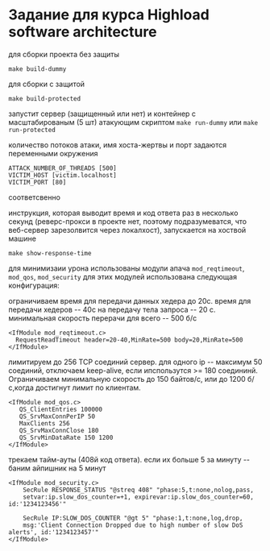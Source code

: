 Задание для курса Highload software architecture
=======

для сборки проекта без защиты

    make build-dummy

для сборки с защитой

    make build-protected

запустит сервер (защищенный или нет) и контейнер с масштабированым (5 шт) атакующим скриптом
`make run-dummy` или `make run-protected` 

количество потоков атаки, имя хоста-жертвы и порт задаются переменными окружения

    ATTACK_NUMBER_OF_THREADS [500]
    VICTIM_HOST [victim.localhost]
    VICTIM_PORT [80]

соответсвенно

инструкция, которая выводит время и код ответа раз в несколько секунд (реверс-прокси в проекте нет, поэтому подразумеватся, что веб-сервер зарезолвится через локалхост), запускается на хоствой машине
    
    make show-response-time
для минимизаии урона использованы модули апача
``mod_reqtimeout``, ``mod_qos``, ``mod_security``
для этих модулей использована следующая конфигурация:

ограничиваем время для передачи данных хедера до 20с. время для передачи хедеров -- 40с
на передачу тела запроса -- 20 с. минимальная скорость перерачи для всего -- 500 б/с

    <IfModule mod_reqtimeout.c>
      RequestReadTimeout header=20-40,MinRate=500 body=20,MinRate=500
    </IfModule>
    
    
лимитируем до 256  TCP соединий сервер. для одного ip -- максимум 50 соединий, отключаем keep-alive, если ипспользутся >= 180 соедининй. Ограничиваем минимальную скорость до 150 байтов/с, или до 1200 б/с,когда достигнут лимит по клиентам.
    
    <IfModule mod_qos.c>
       QS_ClientEntries 100000
       QS_SrvMaxConnPerIP 50
       MaxClients 256
       QS_SrvMaxConnClose 180
       QS_SrvMinDataRate 150 1200
    </IfModule>
    
трекаем тайм-ауты (408й код ответа). если их больше 5 за минуту -- баним айпишник на 5 минут
    
    <IfModule mod_security.c>
        SecRule RESPONSE_STATUS "@streq 408" "phase:5,t:none,nolog,pass,
        setvar:ip.slow_dos_counter=+1, expirevar:ip.slow_dos_counter=60, id:'1234123456'"
    
        SecRule IP:SLOW_DOS_COUNTER "@gt 5" "phase:1,t:none,log,drop,
        msg:'Client Connection Dropped due to high number of slow DoS alerts', id:'1234123457'"
    </IfModule>
